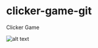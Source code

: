 # clicker-game-git
Clicker Game

![alt text](https://github.com/WaterLemur/clicker-game-git/main/files/structure.jpg?raw=true)
